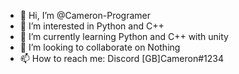 - 👋 Hi, I’m @Cameron-Programer
- 👀 I’m interested in Python and C++
- 🌱 I’m currently learning Python and C++ with unity 
- 💞️ I’m looking to collaborate on Nothing 
- 📫 How to reach me: Discord [GB]Cameron#1234 

<!---
Cameron-Programer/Cameron-Programer is a ✨ special ✨ repository because its `README.md` (this file) appears on your GitHub profile.
You can click the Preview link to take a look at your changes.
--->
